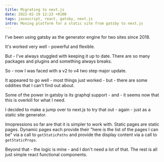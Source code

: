 ```yaml
---
title: Migrating to next.js
date: 2022-02-19 12:23 +0100
tags: javascript, react, gatsby, next.js
intro: Moving platform for a static site from gatsby to next.js
---
```


I've been using gatsby as the generator engine for two sites since 2018.

It's worked very well - powerful and flexible.

But - I've always stuggled with keeping it up to date. There are so many packages and plugins and something always breaks.

So - now I was faced with a v2 to v4 two step major update.

It appeared to go well - most things just worked - but - there are some oddities that I can't find out about.

Some of the power in gatsby is its graphql support - and - it seems now that this is overkill for what I need.

I decided to make a jump over to next.js to try that out - again - just as a static site generator.

Imopressions so far are that it is simpler to work with. Static pages are static pages. Dynamic pages each provide their "here is the list of the pages I can be" via a call to `getStaticPaths` and provide the display content via a call to `getStaticProps`.

Beyond that - the logic is mine - and I don't need a lot of that. The rest is all just simple react functional components.
